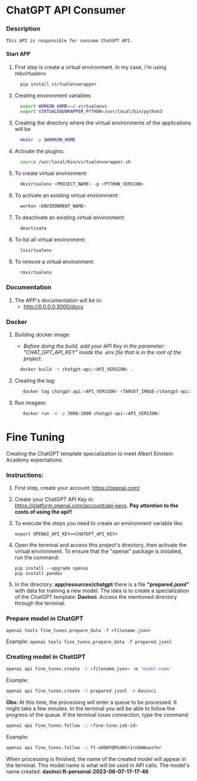 # ChatGPT API Consumer

### Description
    This API is responsible for consume ChatGPT API.

#### Start APP
1. First step is create a virtual environment. In my case, i'm using mkvirtualenv
    
    ```bash
      pip install virtualenvwrapper
    ```

2. Creating environment variables
    
    ```bash
      export WORKON_HOME=~/.virtualenvs
      export VIRTUALENVWRAPPER_PYTHON=/usr/local/bin/python3
   ```
3. Creating the directory where the virtual environments of the applications will be

    ```bash
      mkdir -p $WORKON_HOME
    ```
4. Activate the plugins:
    
    ```bash
      source /usr/local/bin/virtualenvwrapper.sh
    ```

5. To create virtual environment:

    ```bash
      mkvirtualenv <PROJECT_NAME> -p <PYTHON_VERSION>
    ```

6. To activate an existing virtual environment:

    ```bash
      workon <ENVIRONMENT_NAME>
    ```

7. To deactivate an existing virtual environment:

    ```bash
      deactivate
    ```

8. To list all virtual environment:

    ```bash
      lsvirtualenv
    ```

9. To remove a virtual environment:

    ```bash
      rmvirtualenv
    ```

### Documentation

1. The APP's documentation will be in:
   - http://0.0.0.0:3000/docs 



### Docker

1. Building docker image:
    - <em> Before doing the build, add your API Key in the parameter: "CHAT_GPT_API_KEY" 
        inside the .env file that is in the root of the project. </em> 

    ```bash
      docker build -t chatgpt-api:<API_VERSION> .
    ```

2. Creating the tag:

   ```bash
      docker tag chatgpt-api:<API_VERSION> <TARGET_IMAGE>/chatgpt-api:<API_VERSION>
   ```

3. Run imagem:

   ```bash
      docker run -d -p 3000:3000 chatgpt-api:<API_VERSION>
   ```

# Fine Tuning
Creating the ChatGPT template specialization to meet Albert Einstein Academy expectations.

### Instructions:

1. First step, create your account: https://openai.com/
2. Create your ChatGPT API Key in: https://platform.openai.com/account/api-keys.
   <strong> Pay attention to the costs of using the api!! </strong>
3. To execute the steps you need to create an environment variable like:

   ````
   export OPENAI_API_KEY=<CHATGPT_API_KEY>
   ````
   
4. Open the terminal and access this project's directory, then activate the virtual environment. To ensure that the "openai" package is installed, run the command:

   ````
   pip install --upgrade openai
   pip install pandas
   ````

5. In the directory: <strong>app/resources/chatgpt</strong> there is a file <strong>"prepared.jsonl"</strong> with data for training a new model. The idea is to create a specialization of the ChatGPT template: <strong>Davinci</strong>. Access the mentioned directory through the terminal.

### Prepare model in ChatGPT

   ```
   openai tools fine_tunes.prepare_data -f <filename.json>
   ```
   Example:
      ```
      openai tools fine_tunes.prepare_data -f prepared.jsonl
      ```

### Creating model in ChatGPT

```bash
openai api fine_tunes.create -t <filename.json> -m 'model-name'
```
   Example:
```bash
openai api fine_tunes.create -t prepared.jsonl -m davinci
```
   <strong>Obs: </strong> At this time, the processing will enter a queue to be processed. It might take a few minutes.
   In the terminal you will be able to follow the progress of the queue.
   If the terminal loses connection, type the command:
```bash
openai api fine_tunes.follow -i <fine-tune-job-id>
```
   Example:

```bash
openai api fine_tunes.follow -i ft-aODWYQM1dWSr1roOmWuoxYor
```

   When processing is finished, the name of the created model will appear in the terminal.
   This model name is what will be used in API calls. 
   The model's name created: <strong>davinci:ft-personal-2023-06-07-17-17-46</strong>

